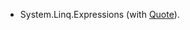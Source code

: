 - System.Linq.Expressions (with [Quote](https://docs.microsoft.com/en-us/dotnet/api/system.linq.expressions.expression.quote)).
